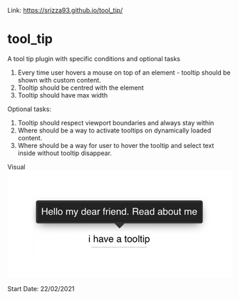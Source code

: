 
Link: https://srizza93.github.io/tool_tip/

# tool_tip
A tool tip plugin with specific conditions and optional tasks

1. Every time user hovers a mouse on top of an element - tooltip should be shown with custom content.
2. Tooltip should be centred with the element
3. Tooltip should have max width

Optional tasks:
1. Tooltip should respect viewport boundaries and always stay within
2. Where should be a way to activate tooltips on dynamically loaded content.
3. Where should be a way for user to hover the tooltip and select text inside without tooltip disappear. 

Visual
![Image of Tooltip](tooltip.png)


Start Date: 22/02/2021
